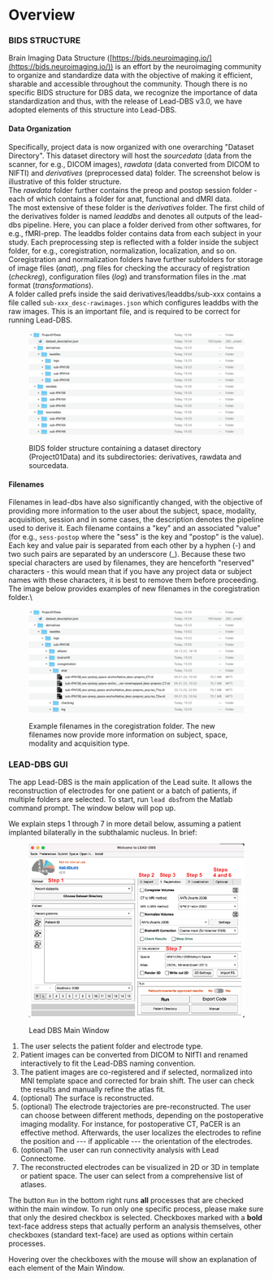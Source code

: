 # Overview

### BIDS STRUCTURE

Brain Imaging Data Structure ([https://bids.neuroimaging.io/](https://bids.neuroimaging.io/)) is an effort by the neuroimaging community to organize and standardize data with the objective of making it efficient, sharable and accessible throughout the community. Though there is no specific BIDS structure for DBS data, we recognize the importance of data standardization and thus, with the release of Lead-DBS v3.0, we have adopted elements of this structure into Lead-DBS.&#x20;

#### Data Organization

Specifically, project data is now organized with one overarching "Dataset Directory". This dataset directory will host the _sourcedata_ (data from the scanner, for e.g., DICOM images), _rawdata_ (data converted from DICOM to NIFTI) and _derivatives_ (preprocessed data) folder. The screenshot below is illustrative of this folder structure. \
The _rawdata_ folder further contains the preop and postop session folder - each of which contains a folder for anat, functional and dMRI data.\
The most extensive of these folder is the _derivatives_ folder. The first child of the derivatives folder is named _leaddbs_ and denotes all outputs of the lead-dbs pipeline. Here, you can place a folder derived from other softwares, for e.g., fMRI-prep. The leaddbs folder contains data from each subject in your study. Each preprocessing step is reflected with a folder inside the subject folder, for e.g., coregistration, normalization, localization, and so on. Coregistration and normalization folders have further subfolders for storage of image files (_anat_), .png files for checking the accuracy of registration (_checkreg_), configuration files (_log_) and transformation files in the .mat format (_transformations_).\
A folder called prefs inside the said derivatives/leaddbs/sub-xxx contains a file called `sub-xxx_desc-rawimages.json` which configures leaddbs with the raw images. This is an important file, and is required to be correct for running Lead-DBS.&#x20;



<figure><img src="../.gitbook/assets/BIDSFolderStruct.png" alt=""><figcaption><p>BIDS folder structure containing a dataset directory (Project01Data) and its subdirectories: derivatives, rawdata and sourcedata.</p></figcaption></figure>

#### Filenames

Filenames in lead-dbs have also significantly changed, with the objective of providing more information to the user about the subject, space, modality, acquisition, session and in some cases, the description denotes the pipeline used to derive it. Each filename contains a "key" and an associated "value"(for e.g., `sess-postop` where the "sess" is the key and "postop" is the value). Each key and value pair is separated from each other by a hyphen (-) and two such pairs are separated by an underscore (\_). Because these two special characters are used by filenames, they are henceforth "reserved" characters - this would mean that if you have any project data or subject names with these characters, it is best to remove them before proceeding. The image below provides examples of new filenames in the coregistration folder.\


<figure><img src="../.gitbook/assets/filenameBIDS.png" alt=""><figcaption><p>Example filenames in the coregistration folder. The new filenames now provide more information on subject, space, modality and acquisition type.</p></figcaption></figure>



### LEAD-DBS GUI

The app Lead-DBS is the main application of the Lead suite. It allows the reconstruction of electrodes for one patient or a batch of patients, if multiple folders are selected. To start, run `lead dbs`from the Matlab command prompt. The window below will pop up.

We explain steps 1 through 7 in more detail below, assuming a patient implanted bilaterally in the subthalamic nucleus. In brief:

<figure><img src="../.gitbook/assets/overview (2).png" alt=""><figcaption><p>Lead DBS Main Window</p></figcaption></figure>

1. The user selects the patient folder and electrode type.
2. Patient images can be converted from DICOM to NIfTI and renamed interactively to fit the Lead-DBS naming convention.
3. The patient images are co-registered and if selected, normalized into MNI template space and corrected for brain shift. The user can check the results and manually refine the atlas fit.
4. (optional) The surface is reconstructed.
5. (optional) The electrode trajectories are pre-reconstructed. The user can choose between different methods, depending on the postoperative imaging modality. For instance, for postoperative CT, PaCER is an effective method. Afterwards, the user localizes the electrodes to refine the position and --- if applicable --- the orientation of the electrodes.
6. (optional) The user can run connectivity analysis with Lead Connectome.
7. The reconstructed electrodes can be visualized in 2D or 3D in template or patient space. The user can select from a comprehensive list of atlases.

The button `Run` in the bottom right runs **all** processes that are checked within the main window. To run only one specific process, please make sure that only the desired checkbox is selected. Checkboxes marked with a **bold** text-face address steps that actually perform an analysis themselves, other checkboxes (standard text-face) are used as options within certain processes.

Hovering over the checkboxes with the mouse will show an explanation of each element of the Main Window.
